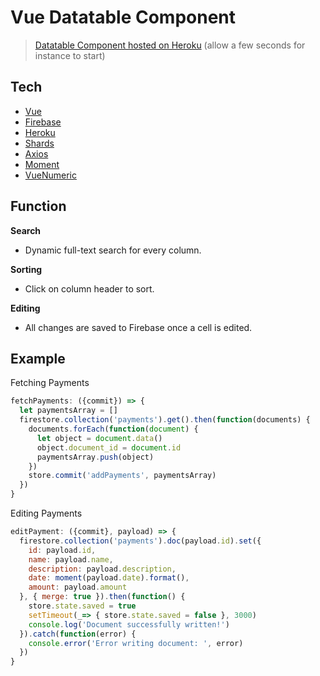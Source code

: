 # Vue Datatable Component

> [Datatable Component hosted on Heroku](https://britecore-application.herokuapp.com/) (allow a few seconds for instance to start)

## Tech

* [Vue](https://vuejs.org)
* [Firebase](https://firebase.google.com)
* [Heroku](https://www.heroku.com/home)
* [Shards](https://github.com/DesignRevision/shards-vue)
* [Axios](https://github.com/axios/axios)
* [Moment](https://github.com/moment/moment)
* [VueNumeric](https://github.com/kevinongko/vue-numeric)


## Function

**Search**

* Dynamic full-text search for every column.

**Sorting**

* Click on column header to sort.

**Editing**

* All changes are saved to Firebase once a cell is edited.


## Example

Fetching Payments

```javascript
fetchPayments: ({commit}) => {
  let paymentsArray = []
  firestore.collection('payments').get().then(function(documents) {
    documents.forEach(function(document) {
      let object = document.data()
      object.document_id = document.id
      paymentsArray.push(object)
    })
    store.commit('addPayments', paymentsArray)
  })
}
```

Editing Payments

```javascript
editPayment: ({commit}, payload) => {
  firestore.collection('payments').doc(payload.id).set({
    id: payload.id,
    name: payload.name,
    description: payload.description,
    date: moment(payload.date).format(),
    amount: payload.amount
  }, { merge: true }).then(function() {
    store.state.saved = true
    setTimeout(_=> { store.state.saved = false }, 3000)
    console.log('Document successfully written!')
  }).catch(function(error) {
    console.error('Error writing document: ', error)
  })
}	
```
